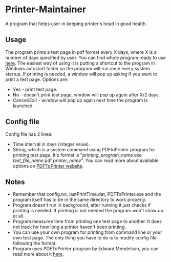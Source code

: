 # Printer-Maintainer

A program that helps user in keeping printer's head in good health.

## Usage

The program prints a test page in pdf format every X days, where X is a number of days specified by user. You can find whole program ready to use [here](Printer%20Maintainer/Printer%20Maintainer/v1.0). The easiest way of using it is putting a shortcut to the program in Windows autostart folder so the program will run once every system startup. If printing is needed, a window will pop up asking if you want to print a test page. Options are:
* Yes - print test page.
* No - doesn't print test page, window will pop up again after X/2 days.
* Cancel/Exit - window will pop up again next time the program is launched.

## Config file

Config file has 2 lines:
* Time interval in days (integer value).
* String, which is a system command using PDFtoPrinter program for printing test page. It's format is "*printing_program_name*.exe *test_file_name*.pdf *printer_name*". You can read more about available options on [PDFToPrinter website](http://www.columbia.edu/~em36/pdftoprinter.html).

## Notes

* Remember that config.txt, lastPrintTime.dat, PDFToPrinter.exe and the program itself has to be in the same directory to work properly.
* Program doesn't run in background, after running it just checks if printing is needed. If printing is not needed the program won't show up at all.
* Program measures time from printing one test page to another. It does not track for how long a printer haven't been printing.
* You can use your own program for printing from command line or your own test page. The only thing you have to do is to modify config file following the format.
* Program uses PDFToPrinter program by Edward Mendelson, you can read more about it [here](http://www.columbia.edu/~em36/pdftoprinter.html).